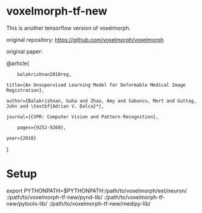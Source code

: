# voxelmorph-tf-new

This is another tensorflow version of voxelmorph.

 original repository: https://github.com/voxelmorph/voxelmorph
 
 original paper:
 
@article{

        balakrishnan2018reg,

	title={An Unsupervised Learning Model for Deformable Medical Image Registration},
	
	author={Balakrishnan, Guha and Zhao, Amy and Sabuncu, Mert and Guttag, John and \textbf{Adrian V. Dalca}*},
	
	journal={CVPR: Computer Vision and Pattern Recognition},
	
        pages={9252-9260},
    
	year={2018}
}


# Setup

export PYTHONPATH=$PYTHONPATH:/path/to/voxelmorph/ext/neuron/
:/path/to/voxelmorph-tf-new/pynd-lib/
:/path/to/voxelmorph-tf-new/pytools-lib/
:/path/to/voxelmorph-tf-new/medipy-lib/
